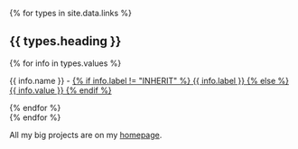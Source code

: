 {% for types in site.data.links %}
  <h2>{{ types.heading }}</h2>
  <section class="contact-info">
    {% for info in types.values %}
      <p><span>{{ info.name }}</span> -
      <a href="{{ info.value }}" >
        {% if info.label != "INHERIT" %}
          {{ info.label }}
        {% else %}
          {{ info.value }}
        {% endif %}
      </a></p>
    {% endfor %}
  </section>
{% endfor %}

All my big projects are on my [homepage](/).
